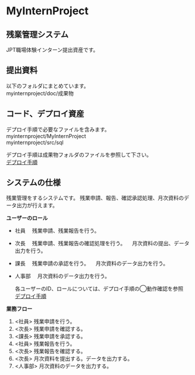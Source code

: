# MyInternProject
## 残業管理システム
JPT職場体験インターン提出資産です。
## 提出資料
以下のフォルダにまとめています。  
myinternproject/doc/成果物

## コード、デプロイ資産
デプロイ手順で必要なファイルを含みます。  
myinternproject/MyInternProject  
myinternproject/src/sql  

デプロイ手順は成果物フォルダのファイルを参照して下さい。  
[デプロイ手順](doc/成果物/デプロイ手順.pdf)


## システムの仕様
残業管理をするシステムです。
残業申請、報告、確認承認処理、月次資料のデータ出力が行えます。

**ユーザーのロール**
- 社員
　残業申請、残業報告を行う。
- 次長
　残業申請、残業報告の確認処理を行う。
　月次資料の提出、データ出力を行う。
- 課長
　残業申請の承認を行う。
　月次資料のデータ出力を行う。
- 人事部
　月次資料のデータ出力を行う。

  各ユーザーのID、ロールについては、デプロイ手順の◯動作確認を参照  
[デプロイ手順](doc/成果物/デプロイ手順.pdf)

**業務フロー**
1. <社員> 残業申請を行う。
2. <次長> 残業申請を確認する。
3. <課長> 残業申請を承認する。
4. <社員> 残業報告を行う。
5. <次長> 残業報告を確認する。
6. <次長> 月次資料を提出する。データを出力する。
8. <人事部> 月次資料のデータを出力する。
